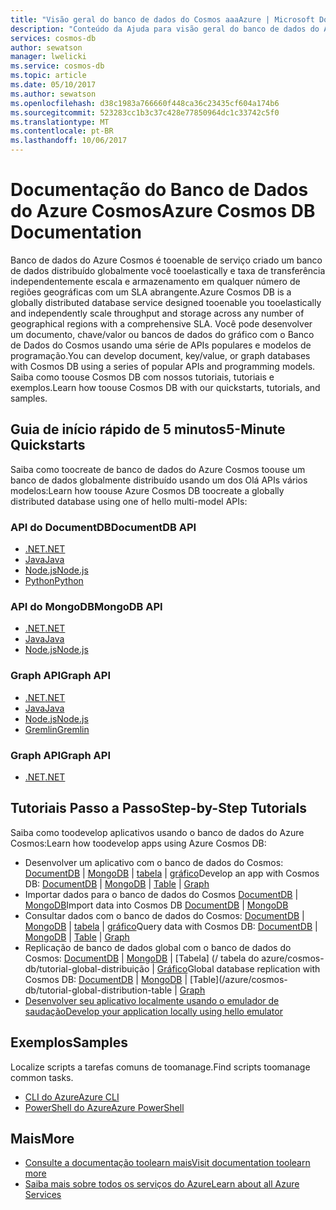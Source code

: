 ```yaml
---
title: "Visão geral do banco de dados do Cosmos aaaAzure | Microsoft Docs"
description: "Conteúdo da Ajuda para visão geral do banco de dados do Azure Cosmos no portal do Azure"
services: cosmos-db
author: sewatson
manager: lwelicki
ms.service: cosmos-db
ms.topic: article
ms.date: 05/10/2017
ms.author: sewatson
ms.openlocfilehash: d38c1983a766660f448ca36c23435cf604a174b6
ms.sourcegitcommit: 523283cc1b3c37c428e77850964dc1c33742c5f0
ms.translationtype: MT
ms.contentlocale: pt-BR
ms.lasthandoff: 10/06/2017
---
```

# <a name="azure-cosmos-db-documentation"></a><span data-ttu-id="0714c-103">Documentação do Banco de Dados do Azure Cosmos</span><span class="sxs-lookup"><span data-stu-id="0714c-103">Azure Cosmos DB Documentation</span></span>

<span data-ttu-id="0714c-104">Banco de dados do Azure Cosmos é tooenable de serviço criado um banco de dados distribuído globalmente você tooelastically e taxa de transferência independentemente escala e armazenamento em qualquer número de regiões geográficas com um SLA abrangente.</span><span class="sxs-lookup"><span data-stu-id="0714c-104">Azure Cosmos DB is a globally distributed database service designed tooenable you tooelastically and independently scale throughput and storage across any number of geographical regions with a comprehensive SLA.</span></span> <span data-ttu-id="0714c-105">Você pode desenvolver um documento, chave/valor ou bancos de dados do gráfico com o Banco de Dados do Cosmos usando uma série de APIs populares e modelos de programação.</span><span class="sxs-lookup"><span data-stu-id="0714c-105">You can develop document, key/value, or graph databases with Cosmos DB using a series of popular APIs and programming models.</span></span> <span data-ttu-id="0714c-106">Saiba como toouse Cosmos DB com nossos tutoriais, tutoriais e exemplos.</span><span class="sxs-lookup"><span data-stu-id="0714c-106">Learn how toouse Cosmos DB with our quickstarts, tutorials, and samples.</span></span>

## <a name="5-minute-quickstarts"></a><span data-ttu-id="0714c-107">Guia de início rápido de 5 minutos</span><span class="sxs-lookup"><span data-stu-id="0714c-107">5-Minute Quickstarts</span></span>

<span data-ttu-id="0714c-108">Saiba como toocreate de banco de dados do Azure Cosmos toouse um banco de dados globalmente distribuído usando um dos Olá APIs vários modelos:</span><span class="sxs-lookup"><span data-stu-id="0714c-108">Learn how toouse Azure Cosmos DB toocreate a globally distributed database using one of hello multi-model APIs:</span></span>

### <a name="documentdb-api"></a><span data-ttu-id="0714c-109">API do DocumentDB</span><span class="sxs-lookup"><span data-stu-id="0714c-109">DocumentDB API</span></span>

- [<span data-ttu-id="0714c-110">.NET</span><span class="sxs-lookup"><span data-stu-id="0714c-110">.NET</span></span>](/azure/cosmos-db/create-documentdb-dotnet)
- [<span data-ttu-id="0714c-111">Java</span><span class="sxs-lookup"><span data-stu-id="0714c-111">Java</span></span>](/azure/cosmos-db/create-documentdb-java)
- [<span data-ttu-id="0714c-112">Node.js</span><span class="sxs-lookup"><span data-stu-id="0714c-112">Node.js</span></span>](/azure/cosmos-db/create-documentdb-nodejs)
- [<span data-ttu-id="0714c-113">Python</span><span class="sxs-lookup"><span data-stu-id="0714c-113">Python</span></span>](/azure/cosmos-db/create-documentdb-python)

### <a name="mongodb-api"></a><span data-ttu-id="0714c-114">API do MongoDB</span><span class="sxs-lookup"><span data-stu-id="0714c-114">MongoDB API</span></span>

- [<span data-ttu-id="0714c-115">.NET</span><span class="sxs-lookup"><span data-stu-id="0714c-115">.NET</span></span>](/azure/cosmos-db/create-mongodb-dotnet)
- [<span data-ttu-id="0714c-116">Java</span><span class="sxs-lookup"><span data-stu-id="0714c-116">Java</span></span>](/azure/cosmos-db/create-mongodb-java)
- [<span data-ttu-id="0714c-117">Node.js</span><span class="sxs-lookup"><span data-stu-id="0714c-117">Node.js</span></span>](/azure/cosmos-db/create-mongodb-nodejs)

### <a name="graph-api"></a><span data-ttu-id="0714c-118">Graph API</span><span class="sxs-lookup"><span data-stu-id="0714c-118">Graph API</span></span>

- [<span data-ttu-id="0714c-119">.NET</span><span class="sxs-lookup"><span data-stu-id="0714c-119">.NET</span></span>](/azure/cosmos-db/create-graph-dotnet)
- [<span data-ttu-id="0714c-120">Java</span><span class="sxs-lookup"><span data-stu-id="0714c-120">Java</span></span>](/azure/cosmos-db/create-graph-java)
- [<span data-ttu-id="0714c-121">Node.js</span><span class="sxs-lookup"><span data-stu-id="0714c-121">Node.js</span></span>](/azure/cosmos-db/create-graph-nodejs)
- [<span data-ttu-id="0714c-122">Gremlin</span><span class="sxs-lookup"><span data-stu-id="0714c-122">Gremlin</span></span>](/azure/cosmos-db/create-graph-gremlin-console)

### <a name="graph-api"></a><span data-ttu-id="0714c-123">Graph API</span><span class="sxs-lookup"><span data-stu-id="0714c-123">Graph API</span></span>

- [<span data-ttu-id="0714c-124">.NET</span><span class="sxs-lookup"><span data-stu-id="0714c-124">.NET</span></span>](/azure/cosmos-db/create-table-dotnet)

## <a name="step-by-step-tutorials"></a><span data-ttu-id="0714c-125">Tutoriais Passo a Passo</span><span class="sxs-lookup"><span data-stu-id="0714c-125">Step-by-Step Tutorials</span></span>

<span data-ttu-id="0714c-126">Saiba como toodevelop aplicativos usando o banco de dados do Azure Cosmos:</span><span class="sxs-lookup"><span data-stu-id="0714c-126">Learn how toodevelop apps using Azure Cosmos DB:</span></span>

- <span data-ttu-id="0714c-127">Desenvolver um aplicativo com o banco de dados do Cosmos: [DocumentDB](/azure/cosmos-db/tutorial-develop-documentdb-dotnet) | [MongoDB](/azure/cosmos-db/tutorial-develop-mongodb) | [tabela](/azure/cosmos-db/tutorial-develop-table-dotnet) | [gráfico](/azure/cosmos-db/tutorial-develop-graph-dotnet)</span><span class="sxs-lookup"><span data-stu-id="0714c-127">Develop an app with Cosmos DB: [DocumentDB](/azure/cosmos-db/tutorial-develop-documentdb-dotnet) | [MongoDB](/azure/cosmos-db/tutorial-develop-mongodb) | [Table](/azure/cosmos-db/tutorial-develop-table-dotnet) | [Graph](/azure/cosmos-db/tutorial-develop-graph-dotnet)</span></span>
- <span data-ttu-id="0714c-128">Importar dados para o banco de dados do Cosmos [DocumentDB](/azure/documentdb/documentdb-import-data) | [MongoDB](/azure/documentdb/documentdb-mongodb-migrate)</span><span class="sxs-lookup"><span data-stu-id="0714c-128">Import data into Cosmos DB [DocumentDB](/azure/documentdb/documentdb-import-data) | [MongoDB](/azure/documentdb/documentdb-mongodb-migrate)</span></span> 
- <span data-ttu-id="0714c-129">Consultar dados com o banco de dados do Cosmos: [DocumentDB](/azure/cosmos-db/tutorial-query-documentdb) | [MongoDB](/azure/cosmos-db/tutorial-query-mongodb) | [tabela](/azure/cosmos-db/tutorial-query-table) | [gráfico](/azure/cosmos-db/tutorial-query-graph)</span><span class="sxs-lookup"><span data-stu-id="0714c-129">Query data with Cosmos DB: [DocumentDB](/azure/cosmos-db/tutorial-query-documentdb) | [MongoDB](/azure/cosmos-db/tutorial-query-mongodb) | [Table](/azure/cosmos-db/tutorial-query-table) | [Graph](/azure/cosmos-db/tutorial-query-graph)</span></span>
- <span data-ttu-id="0714c-130">Replicação de banco de dados global com o banco de dados do Cosmos: [DocumentDB](/azure/cosmos-db/tutorial-global-distribution-documentdb) | [MongoDB](/azure/cosmos-db/tutorial-global-distribution-mongodb) | [Tabela] (/ tabela do azure/cosmos-db/tutorial-global-distribuição | [Gráfico](/azure/cosmos-db/tutorial-global-distribution-graph)</span><span class="sxs-lookup"><span data-stu-id="0714c-130">Global database replication with Cosmos DB: [DocumentDB](/azure/cosmos-db/tutorial-global-distribution-documentdb) | [MongoDB](/azure/cosmos-db/tutorial-global-distribution-mongodb) | [Table](/azure/cosmos-db/tutorial-global-distribution-table | [Graph](/azure/cosmos-db/tutorial-global-distribution-graph)</span></span>
- [<span data-ttu-id="0714c-131">Desenvolver seu aplicativo localmente usando o emulador de saudação</span><span class="sxs-lookup"><span data-stu-id="0714c-131">Develop your application locally using hello emulator</span></span>](/azure/documentdb/documentdb-nosql-local-emulator)

## <a name="samples"></a><span data-ttu-id="0714c-132">Exemplos</span><span class="sxs-lookup"><span data-stu-id="0714c-132">Samples</span></span>

<span data-ttu-id="0714c-133">Localize scripts a tarefas comuns de toomanage.</span><span class="sxs-lookup"><span data-stu-id="0714c-133">Find scripts toomanage common tasks.</span></span>

- [<span data-ttu-id="0714c-134">CLI do Azure</span><span class="sxs-lookup"><span data-stu-id="0714c-134">Azure CLI</span></span>](/azure/cosmos-db/cli-samples)
- [<span data-ttu-id="0714c-135">PowerShell do Azure</span><span class="sxs-lookup"><span data-stu-id="0714c-135">Azure PowerShell</span></span>](/azure/cosmos-db/powershell-samples)

## <a name="more"></a><span data-ttu-id="0714c-136">Mais</span><span class="sxs-lookup"><span data-stu-id="0714c-136">More</span></span>

- [<span data-ttu-id="0714c-137">Consulte a documentação toolearn mais</span><span class="sxs-lookup"><span data-stu-id="0714c-137">Visit documentation toolearn more</span></span>](/azure/cosmos-db/index)
- [<span data-ttu-id="0714c-138">Saiba mais sobre todos os serviços do Azure</span><span class="sxs-lookup"><span data-stu-id="0714c-138">Learn about all Azure Services</span></span>](https://aka.ms/j3wr7y)